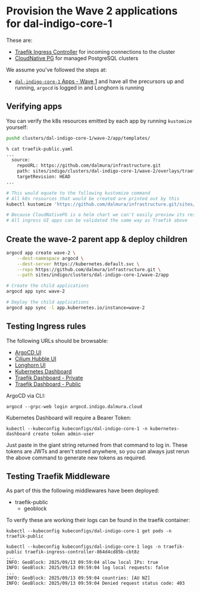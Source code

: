 # Provision the Wave 2 applications for dal-indigo-core-1

These are:
* [Traefik Ingress Controller](https://doc.traefik.io/traefik/providers/kubernetes-ingress/) for incoming connections to the cluster
* [CloudNative PG](https://cloudnative-pg.io/documentation/current/) for managed PostgreSQL clusters

We assume you've followed the steps at:
* [`dal-indigo-core-1` Apps - Wave 1](INDIGO-CORE-1-APPS-WAVE-1.md) and have all the precursors up and running, `argocd` is logged in and Longhorn is running

## Verifying apps

You can verify the k8s resources emitted by each app by running `kustomize` yourself:
```bash
pushd clusters/dal-indigo-core-1/wave-2/app/templates/

% cat traefik-public.yaml
...
  source:
    repoURL: https://github.com/dalmura/infrastructure.git
    path: sites/indigo/clusters/dal-indigo-core-1/wave-2/overlays/traefik-public
    targetRevision: HEAD
...

# This would equate to the following kustomize command
# All k8s resources that would be created are printed out by this
kubectl kustomize 'https://github.com/dalmura/infrastructure.git/sites/indigo/clusters/dal-indigo-core-1/wave-2/overlays/traefik-public?ref=HEAD'

# Because CloudNativePG is a helm chart we can't easily preview its resources
# All ingress UI apps can be validated the same way as Traefik above
```

## Create the wave-2 parent app & deploy children
```bash
argocd app create wave-2 \
    --dest-namespace argocd \
    --dest-server https://kubernetes.default.svc \
    --repo https://github.com/dalmura/infrastructure.git \
    --path sites/indigo/clusters/dal-indigo-core-1/wave-2/app

# Create the child applications
argocd app sync wave-2

# Deploy the child applications
argocd app sync -l app.kubernetes.io/instance=wave-2
```

## Testing Ingress rules
The following URLs should be browsable:
* [ArgoCD UI](https://argocd.indigo.dalmura.cloud/)
* [Cilium Hubble UI](https://cilium-hubble.indigo.dalmura.cloud/)
* [Longhorn UI](https://longhorn.indigo.dalmura.cloud/)
* [Kubernetes Dashboard](https://kubernetes-dashboard.indigo.dalmura.cloud/)
* [Traefik Dashboard - Private](https://traefik-private.indigo.dalmura.cloud/dashboard/)
* [Traefik Dashboard - Public](https://traefik-public.indigo.dalmura.cloud/dashboard/)

ArgoCD via CLI:
```
argocd --grpc-web login argocd.indigo.dalmura.cloud
```

Kubernetes Dashboard will require a Bearer Token:
```
kubectl --kubeconfig kubeconfigs/dal-indigo-core-1 -n kubernetes-dashboard create token admin-user
```

Just paste in the giant string returned from that command to log in. These tokens are JWTs and aren't stored anywhere, so you can always just rerun the above command to generate new tokens as required.

## Testing Traefik Middleware
As part of this the following middlewares have been deployed:
* traefik-public
  * geoblock

To verify these are working their logs can be found in the traefik container:
```
kubectl --kubeconfig kubeconfigs/dal-indigo-core-1 get pods -n traefik-public

kubectl --kubeconfig kubeconfigs/dal-indigo-core-1 logs -n traefik-public traefik-ingress-controller-864d4cd85b-cbt8z
...
INFO: GeoBlock: 2025/09/13 09:59:04 allow local IPs: true
INFO: GeoBlock: 2025/09/13 09:59:04 log local requests: false
...
INFO: GeoBlock: 2025/09/13 09:59:04 countries: [AU NZ]
INFO: GeoBlock: 2025/09/13 09:59:04 Denied request status code: 403
```
